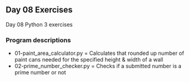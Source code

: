 ## Day 08 Exercises
Day 08 Python 3 exercises

### Program descriptions
* 01-paint_area_calculator.py = Calculates that rounded up number of paint cans needed for the specified height & width of a wall
* 02-prime_number_checker.py = Checks if a submitted number is a prime number or not
